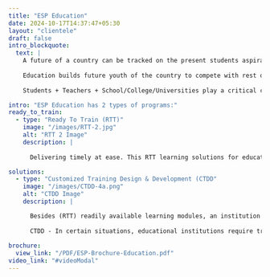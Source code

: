 ```yaml
---
title: "ESP Education"
date: 2024-10-17T14:37:47+05:30
layout: "clientele"
draft: false
intro_blockquote:
  text: |
    A future of a country can be tracked on the present students aspirations & dream of that nation. 
    
    Education builds future youth of the country to compete with rest of the nations. 
    
    Students + Teachers + School/College/Universities play a critical component of a nations growth, development & prosperity."

intro: "ESP Education has 2 types of programs:"
ready_to_train:
  - type: "Ready To Train (RTT)"
    image: "/images/RTT-2.jpg"
    alt: "RTT 2 Image"
    description: |
    
      Delivering timely at ease. This RTT learning solutions for educational settings are crafted by collecting valuable inputs from professionals who are engaged in youth growth domains viz., academia, economists, developmental psychologists & sociologists. Such solutions are readily available, time-tested, matured, refined, and meet the growth dreams perspectives of educational settings.

solutions:
  - type: "Customized Training Design & Development (CTDD"
    image: "/images/CTDD-4a.png"
    alt: "CTDD Image"
    description: |

      Besides (RTT) readily available learning modules, an institution in the education setting may face some unique challenges which may require tailor-made modules designed & developed for their unique & specific needs
    
      CTDD - In certain situations, educational institutions require training solutions for their unique challenges faced in the process of growth & development which are student-centric, academic-related practices, or even government specific directions. Thus, we study your unique needs, design, develop, implement & fully deliver customized learning solutions to your educational settings. In such cases, our competent training needs assessment team will initiate a study to ascertain your apt needs. We will interact with your appropriate stakeholders and come with a roadmap to design, develop & deliver learning solutions with start-to-end clarity.
      
brochure:
  view_link: "/PDF/ESP-Brochure-Education.pdf"
video_link: "#videoModal"
---
```

